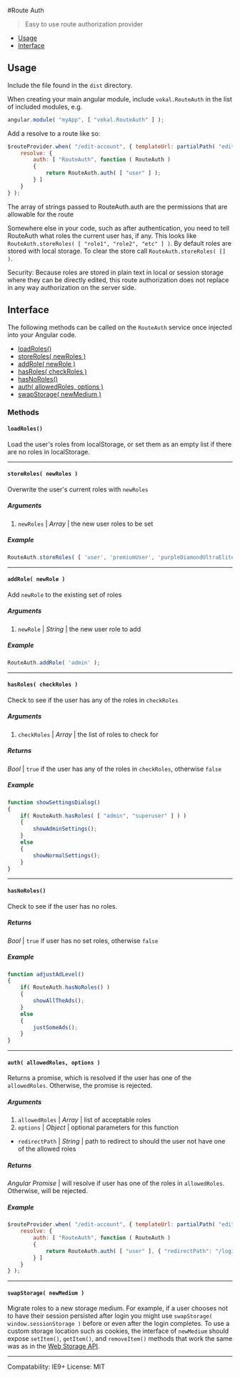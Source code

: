 #Route Auth

> Easy to use route authorization provider

* [Usage](#section-usage)
* [Interface](#section-interface)

## <a name="section-usage"></a>Usage

Include the file found in the `dist` directory.

When creating your main angular module, include `vokal.RouteAuth` in the list of included modules, e.g.
```js
angular.module( "myApp", [ "vokal.RouteAuth" ] );
```

Add a resolve to a route like so:

```js
$routeProvider.when( "/edit-account", { templateUrl: partialPath( "edit-account.html" ),
	resolve: {
		auth: [ "RouteAuth", function ( RouteAuth )
		{
			return RouteAuth.auth( [ "user" ] );
		} ]
	}
} );
```

The array of strings passed to RouteAuth.auth are the permissions that are allowable for the route

Somewhere else in your code, such as after authentication, you need to tell RouteAuth what roles the
current user has, if any. This looks like `RouteAuth.storeRoles( [ "role1", "role2", "etc" ] )`.
By default roles are stored with local storage. To clear the store call `RouteAuth.storeRoles( [] )`.

Security:
Because roles are stored in plain text in local or session storage where they can be directly edited, this
route authorization does not replace in any way authorization on the server side.

## <a name="section-interface"></a>Interface

The following methods can be called on the `RouteAuth` service once injected into your Angular code.

* [loadRoles()](#method-loadRoles)
* [storeRoles( newRoles )](#method-storeRoles)
* [addRole( newRole )](#method-addRole)
* [hasRoles( checkRoles )](#method-hasRoles)
* [hasNoRoles()](#method-hasNoRoles)
* [auth( allowedRoles, options )](#method-auth)
* [swapStorage( newMedium )](#method-swap-storage)

### Methods

#### <a name="method-loadRoles"></a>`loadRoles()`

Load the user's roles from localStorage, or set them as an empty list if there are no roles in localStorage.

* * *

#### <a name="method-storeRoles"></a>`storeRoles( newRoles )`

Overwrite the user's current roles with `newRoles`

##### Arguments

1. `newRoles` | *Array* | the new user roles to be set

##### Example

```js
RouteAuth.storeRoles( [ 'user', 'premiumUser', 'purpleDiamondUltraEliteClass' ] );
```

* * *

#### <a name="method-addRole"></a>`addRole( newRole )`

Add `newRole` to the existing set of roles

##### Arguments

1. `newRole` | *String* | the new user role to add

##### Example

```js
RouteAuth.addRole( 'admin' );
```

* * *

#### <a name="method-hasRoles"></a>`hasRoles( checkRoles )`

Check to see if the user has any of the roles in `checkRoles`

##### Arguments

1. `checkRoles` | *Array* | the list of roles to check for

##### Returns

*Bool* | `true` if the user has any of the roles in `checkRoles`, otherwise `false`

##### Example

```js
function showSettingsDialog()
{
	if( RouteAuth.hasRoles( [ "admin", "superuser" ] ) )
	{
		showAdminSettings();
	}
	else
	{
		showNormalSettings();
	}
}
```

* * *

#### <a name="method-hasNoRoles"></a>`hasNoRoles()`

Check to see if the user has no roles.

##### Returns

*Bool* | `true` if user has no set roles, otherwise `false`

##### Example

```js
function adjustAdLevel()
{
	if( RouteAuth.hasNoRoles() )
	{
		showAllTheAds();
	}
	else
	{
		justSomeAds();
	}
}
```

* * *

#### <a name="method-auth"></a>`auth( allowedRoles, options )`

Returns a promise, which is resolved if the user has one of the `allowedRoles`. Otherwise, the promise is rejected.

##### Arguments

1. `allowedRoles` | *Array*  | list of acceptable roles
2. `options`      | *Object* | optional parameters for this function
  * `redirectPath` | *String* | path to redirect to should the user not have one of the allowed roles

##### Returns

*Angular Promise* | will resolve if user has one of the roles in `allowedRoles`. Otherwise, will be rejected.

##### Example

```js
$routeProvider.when( "/edit-account", { templateUrl: partialPath( "edit-account.html" ),
	resolve: {
		auth: [ "RouteAuth", function ( RouteAuth )
		{
			return RouteAuth.auth( [ "user" ], { "redirectPath": "/login" } );
		} ]
	}
} );
```

* * *

#### <a name="method-swap-storage"></a>`swapStorage( newMedium )`

Migrate roles to a new storage medium. For example, if a user chooses not to have their session persisted after login you might use `swapStorage( window.sessionStorage )` before or even after the login completes. To use a custom storage location such as cookies, the interface of `newMedium` should expose `setItem()`, `getItem()`, and `removeItem()` methods that work the same was as in the [Web Storage API](https://developer.mozilla.org/en-US/docs/Web/API/Storage).


* * *

Compatability: IE9+
License: MIT
